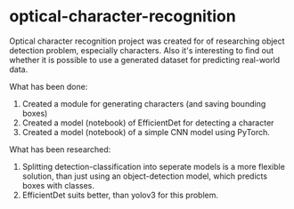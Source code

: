 # optical-character-recognition
Optical character recognition project was created for of researching object detection problem, especially characters. Also it's interesting to find out whether it is possible to use a generated dataset for predicting real-world data.<br>

What has been done:
1. Created a module for generating characters (and saving bounding boxes)
2. Created a model (notebook) of EfficientDet for detecting a character
3. Created a model (notebook) of a simple CNN model using PyTorch.

What has been researched: <br>
1. Splitting detection-classification into seperate models is a more flexible solution, than just using an object-detection model, which predicts boxes with classes.
2. EfficientDet suits better, than yolov3 for this problem.
